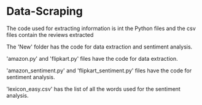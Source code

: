 # Data-Scraping
The code used for extracting information is int the Python files and the csv files contain the reviews extracted

The 'New' folder has the code for data extraction and sentiment analysis.

'amazon.py' and 'flipkart.py' files have the code for data extraction.

'amazon_sentiment.py' and 'flipkart_sentiment.py' files have the code for sentiment analysis.

'lexicon_easy.csv' has the list of all the words used for the sentiment analysis.

